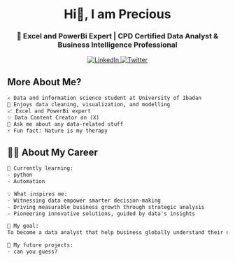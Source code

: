<!-- Profile Header -->
<h1 align="center">Hi👋, I am Precious</h1>
<h3 align="center">🚀 Excel and PowerBi Expert | CPD Certified Data Analyst & Business Intelligence Professional</h3>

<!-- Social Links -->
<p align="center">
  <a href="https://www.linkedin.com/in/precious-obiorah" target="_blank">
    <img src="https://img.shields.io/badge/LinkedIn-blue?style=for-the-badge&logo=linkedin" alt="LinkedIn" />
<a href="https://twitter.com/Prithee_p">
  <img src="https://img.shields.io/badge/Twitter-1DA1F2?style=for-the-badge&logo=twitter&logoColor=white" alt="Twitter" />
</a>
</p>

<!-- Section 1 -->
## More About Me?
```html
✍️ Data and information science student at University of Ibadan 
🧹 Enjoys data cleaning, visualization, and modelling 
📈 Excel and PowerBi expert 
✨ Data Content Creator on (X)
💬 Ask me about any data-related stuff
⚡ Fun fact: Nature is my therapy
```
<!-- About Me Section -->
## 👨‍💻 About My Career

```html
🌱 Currently learning: 
- python 
- Automation 

💡 What inspires me:
- Witnessing data empower smarter decision-making 
- Driving measurable business growth through strategic analysis
- Pioneering innovative solutions, guided by data's insights

🎯 My goal:
To become a data analyst that help business globally understand their data, and offer data driven solutions. I'm especially excited about data cleaning and visualization.

📌 My future projects:
- can you guess?
